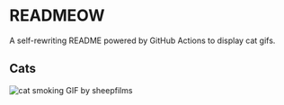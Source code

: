 # READMEOW

A self-rewriting README powered by GitHub Actions to display cat gifs.

## Cats

![cat smoking GIF by sheepfilms](https://media0.giphy.com/media/l0ExdMHUDKteztyfe/200.gif?cid=9acd02dayi4ak5t3e2scx1igpwb9scnxa3q68fzunzgp9vde&ep=v1_gifs_search&rid=200.gif&ct=g)
